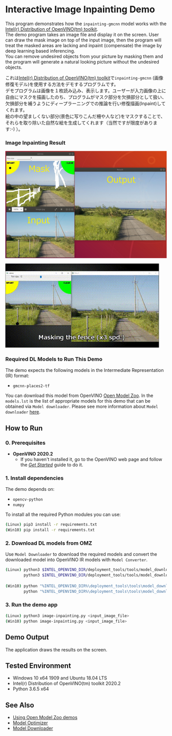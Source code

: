 # Interactive Image Inpainting Demo
This program demonstrates how the `inpainting-gmcnn` model works with the [Intel(r) Distribution of OpenVINO(tm) toolkit](https://software.intel.com/en-us/openvino-toolkit).  
The demo program takes an image file and display it on the screen. User can draw the mask image on top of the input image, then the program will treat the masked areas are lacking and inpaint (compensate) the image by deep learning based inferencing.  
You can remove undesired objects from your picture by masking them and the program will generate a natural looking picture without the undesired objects.  

これは[Intel(r) Distribution of OpenVINO(tm) toolkit](https://software.intel.com/en-us/openvino-toolkit)で`inpainting-gmcnn` (画像修復モデル)を使用する方法をデモするプログラムです。  
デモプログラムは画像を１枚読み込み、表示します。ユーザーが入力画像の上に自由にマスクを描画したのち、プログラムがマスク部分を欠損部分として扱い、欠損部分を補うようにディープラーニングでの推論を行い修復描画(Inpaint)してくれます。  
絵の中の望ましくない部分(景色に写りこんだ柵や人など)をマスクすることで、それらを取り除いた自然な絵を生成してくれます（当然ですが限度があります:-) ）。  


### Image Inpainting Result
![inpainting](./resources/inpainting.jpg)

![inpainting2](./resources/inpainting.gif)

### Required DL Models to Run This Demo

The demo expects the following models in the Intermediate Representation (IR) format:

  * `gmcnn-places2-tf`

You can download this model from OpenVINO [Open Model Zoo](https://github.com/opencv/open_model_zoo).
In the `models.lst` is the list of appropriate models for this demo that can be obtained via `Model downloader`.
Please see more information about `Model downloader` [here](../../../tools/downloader/README.md).

## How to Run


### 0. Prerequisites
- **OpenVINO 2020.2**
  - If you haven't installed it, go to the OpenVINO web page and follow the [*Get Started*](https://software.intel.com/en-us/openvino-toolkit/documentation/get-started) guide to do it.  


### 1. Install dependencies  
The demo depends on:
- `opencv-python`
- `numpy`

To install all the required Python modules you can use:

``` sh
(Linux) pip3 install -r requirements.txt
(Win10) pip install -r requirements.txt
```

### 2. Download DL models from OMZ
Use `Model Downloader` to download the required models and convert the downloaded model into OpenVINO IR models with `Model Converter`.  
``` sh
(Linux) python3 $INTEL_OPENVINO_DIR/deployment_tools/tools/model_downloader/downloader.py --list models.lst
        python3 $INTEL_OPENVINO_DIR/deployment_tools/tools/model_downloader/converter.py --list models.lst
       
(Win10) python "%INTEL_OPENVINO_DIR%\deployment_tools\tools\model_downloader\downloader.py" --list models.lst
        python "%INTEL_OPENVINO_DIR%\deployment_tools\tools\model_downloader\converter.py" --list models.lst
```

### 3. Run the demo app

``` sh
(Linux) python3 image-inpainting.py <input_image_file>
(Win10) python image-inpainting.py <input_image_file>
```

## Demo Output  
The application draws the results on the screen.

## Tested Environment  
- Windows 10 x64 1909 and Ubuntu 18.04 LTS  
- Intel(r) Distribution of OpenVINO(tm) toolkit 2020.2  
- Python 3.6.5 x64  

## See Also  
* [Using Open Model Zoo demos](../../README.md)  
* [Model Optimizer](https://docs.openvinotoolkit.org/latest/_docs_MO_DG_Deep_Learning_Model_Optimizer_DevGuide.html)  
* [Model Downloader](../../../tools/downloader/README.md)  

